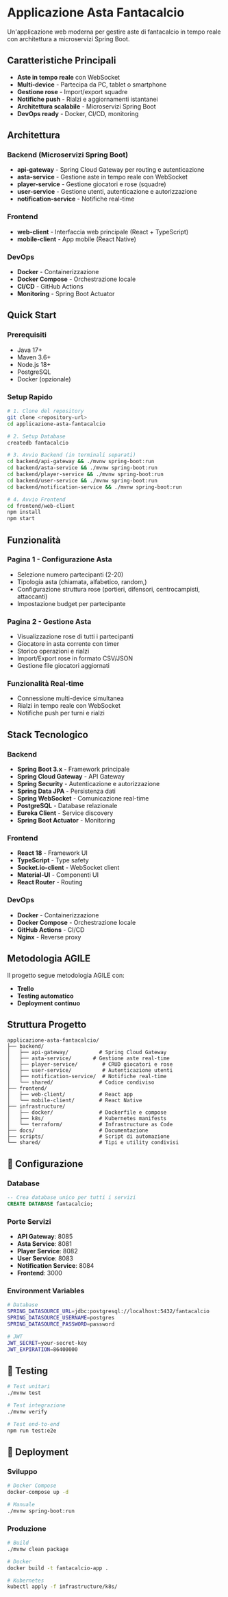 # Applicazione Asta Fantacalcio

Un'applicazione web moderna per gestire aste di fantacalcio in tempo reale con architettura a microservizi Spring Boot.

## Caratteristiche Principali

- **Aste in tempo reale** con WebSocket
- **Multi-device** - Partecipa da PC, tablet o smartphone
- **Gestione rose** - Import/export squadre
- **Notifiche push** - Rialzi e aggiornamenti istantanei
- **Architettura scalabile** - Microservizi Spring Boot
- **DevOps ready** - Docker, CI/CD, monitoring

## Architettura

### Backend (Microservizi Spring Boot)
- **api-gateway** - Spring Cloud Gateway per routing e autenticazione
- **asta-service** - Gestione aste in tempo reale con WebSocket
- **player-service** - Gestione giocatori e rose (squadre)
- **user-service** - Gestione utenti, autenticazione e autorizzazione
- **notification-service** - Notifiche real-time

### Frontend
- **web-client** - Interfaccia web principale (React + TypeScript)
- **mobile-client** - App mobile (React Native)

### DevOps
- **Docker** - Containerizzazione
- **Docker Compose** - Orchestrazione locale
- **CI/CD** - GitHub Actions
- **Monitoring** - Spring Boot Actuator

## Quick Start

### Prerequisiti
- Java 17+
- Maven 3.6+
- Node.js 18+
- PostgreSQL
- Docker (opzionale)

### Setup Rapido

```bash
# 1. Clone del repository
git clone <repository-url>
cd applicazione-asta-fantacalcio

# 2. Setup Database
createdb fantacalcio

# 3. Avvio Backend (in terminali separati)
cd backend/api-gateway && ./mvnw spring-boot:run
cd backend/asta-service && ./mvnw spring-boot:run
cd backend/player-service && ./mvnw spring-boot:run
cd backend/user-service && ./mvnw spring-boot:run
cd backend/notification-service && ./mvnw spring-boot:run

# 4. Avvio Frontend
cd frontend/web-client
npm install
npm start
```

## Funzionalità

### Pagina 1 - Configurazione Asta
- Selezione numero partecipanti (2-20)
- Tipologia asta (chiamata, alfabetico, random,)
- Configurazione struttura rose (portieri, difensori, centrocampisti, attaccanti)
- Impostazione budget per partecipante

### Pagina 2 - Gestione Asta
- Visualizzazione rose di tutti i partecipanti
- Giocatore in asta corrente con timer
- Storico operazioni e rialzi
- Import/Export rose in formato CSV/JSON
- Gestione file giocatori aggiornati

### Funzionalità Real-time
- Connessione multi-device simultanea
- Rialzi in tempo reale con WebSocket
- Notifiche push per turni e rialzi

## Stack Tecnologico

### Backend
- **Spring Boot 3.x** - Framework principale
- **Spring Cloud Gateway** - API Gateway
- **Spring Security** - Autenticazione e autorizzazione
- **Spring Data JPA** - Persistenza dati
- **Spring WebSocket** - Comunicazione real-time
- **PostgreSQL** - Database relazionale
- **Eureka Client** - Service discovery
- **Spring Boot Actuator** - Monitoring

### Frontend
- **React 18** - Framework UI
- **TypeScript** - Type safety
- **Socket.io-client** - WebSocket client
- **Material-UI** - Componenti UI
- **React Router** - Routing

### DevOps
- **Docker** - Containerizzazione
- **Docker Compose** - Orchestrazione locale
- **GitHub Actions** - CI/CD
- **Nginx** - Reverse proxy

## Metodologia AGILE

Il progetto segue metodologia AGILE con:
- **Trello**
- **Testing automatico**
- **Deployment continuo**

## Struttura Progetto

```
applicazione-asta-fantacalcio/
├── backend/
│   ├── api-gateway/          # Spring Cloud Gateway
│   ├── asta-service/       # Gestione aste real-time
│   ├── player-service/        # CRUD giocatori e rose
│   ├── user-service/          # Autenticazione utenti
│   ├── notification-service/  # Notifiche real-time
│   └── shared/               # Codice condiviso
├── frontend/
│   ├── web-client/           # React app
│   └── mobile-client/        # React Native
├── infrastructure/
│   ├── docker/               # Dockerfile e compose
│   ├── k8s/                  # Kubernetes manifests
│   └── terraform/            # Infrastructure as Code
├── docs/                     # Documentazione
├── scripts/                  # Script di automazione
└── shared/                   # Tipi e utility condivisi
```

## 🔧 Configurazione

### Database
```sql
-- Crea database unico per tutti i servizi
CREATE DATABASE fantacalcio;
```

### Porte Servizi
- **API Gateway**: 8085
- **Asta Service**: 8081
- **Player Service**: 8082
- **User Service**: 8083
- **Notification Service**: 8084
- **Frontend**: 3000

### Environment Variables
```bash
# Database
SPRING_DATASOURCE_URL=jdbc:postgresql://localhost:5432/fantacalcio
SPRING_DATASOURCE_USERNAME=postgres
SPRING_DATASOURCE_PASSWORD=password

# JWT
JWT_SECRET=your-secret-key
JWT_EXPIRATION=86400000
```

## 🧪 Testing

```bash
# Test unitari
./mvnw test

# Test integrazione
./mvnw verify

# Test end-to-end
npm run test:e2e
```

## 🚀 Deployment

### Sviluppo
```bash
# Docker Compose
docker-compose up -d

# Manuale
./mvnw spring-boot:run
```

### Produzione
```bash
# Build
./mvnw clean package

# Docker
docker build -t fantacalcio-app .

# Kubernetes
kubectl apply -f infrastructure/k8s/
```